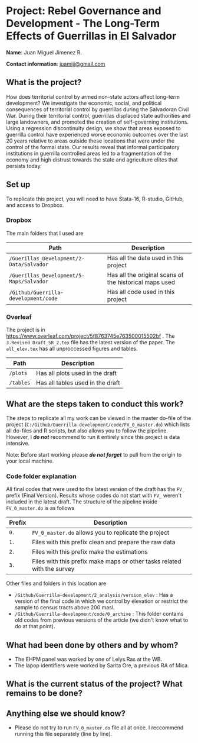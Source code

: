 # Project: Rebel Governance and Development - The Long-Term Effects of Guerrillas in El Salvador

**Name**:  Juan Miguel Jimenez R. 

**Contact information**: juamiji@gmail.com

## What is the project?
How does territorial control by armed non-state actors affect long-term development? We investigate the economic, social, and political consequences of territorial control by guerrillas during the Salvadoran Civil War.  During their territorial control, guerrillas displaced state authorities and large landowners, and promoted the creation of self-governing institutions. Using a regression discontinuity design, we show that areas exposed to guerrilla control have experienced worse economic outcomes over the last 20 years relative to areas outside these locations that were under the control of the formal state.  Our results reveal that  informal participatory institutions in guerrilla controlled areas led to a fragmentation of the economy and high distrust towards the state and agriculture elites that persists today.

## Set up
To replicate this project, you will need to have Stata-16, R-studio, GitHub, and access to Dropbox. 

### Dropbox
The main folders that I used are

| Path | Description |
| ---- | ----------- |
| `/Guerillas_Development/2-Data/Salvador` | Has all the data used in this project | 
| `/Guerillas_Development/5-Maps/Salvador` | Has all the original scans of the historical maps used | 
| `/Github/Guerrilla-development/code` | Has all code used in this project |

### Overleaf
The project is in https://www.overleaf.com/project/5f8763745e763500015502bf . The `3.Revised Draft_SR_2.tex` file has the latest version of the paper. The `all_elev.tex` has all unproccessed figures and tables. 

| Path | Description |
| ---- | ----------- |
| `/plots` | Has all plots used in the draft | 
| `/tables` | Has all tables used in the draft | 

## What are the steps taken to conduct this work?
The steps to replicate all my work can be viewed in the master do-file of the project (`C:/Github/Guerrilla-development/code/FV_0_master.do`) which lists all do-files and R scripts, but also allows you to follow the pipeline. However, I ***do not*** recommend to run it entirely since this project is data intensive.

Note: Before start working please ***do not forget*** to pull from the origin to your local machine.

### Code folder explanation
All final codes that were used to the latest version of the draft has the `FV_` prefix (Final Version). Results whose codes do not start with `FV_` weren't included in the latest draft. The structure of the pipeline inside `FV_0_master.do` is as follows 

| Prefix | Description |
| ---- | ----------- |
| `0.` |  `FV_0_master.do` allows you to replicate the project | 
| `1.` | Files with this prefix clean and prepare the raw data |
| `2.` | Files with this prefix make the estimations | 
| `3.` | Files with this prefix make maps or other tasks related with the survey | 

Other files and folders in this location are
- `/Github/Guerrilla-development/2_analysis/version_elev` : Has a version of the final code in which we control by elevation or restrict the sample to census tracts above 200 masl.
- `/Github/Guerrilla-development/code/0_archive` : This folder contains old codes from previous versions of the article (we didn't know what to do at that point).  

## What had been done by others and by whom? 
- The EHPM panel was worked by one of Lelys Ras at the WB. 
- The lapop identifiers were worked by Sarita Ore, a previous RA of Mica. 

## What is the current status of the project?  What remains to be done?  

## Anything else we should know? 
- Please do not try to run `FV_0_master.do` file all at once. I reccommend running this file separately (line by line). 


